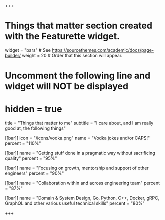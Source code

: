 +++
# Things that matter section created with the Featurette widget.
widget = "bars"  # See https://sourcethemes.com/academic/docs/page-builder/
weight = 20  # Order that this section will appear.

# Uncomment the following line and widget will NOT be displayed
# hidden = true

title = "Things that matter to me"
subtitle = "I care about, and I am really good at, the following things"

[[bar]]
	icon = "/icons/vodka.png"
	name = "Vodka jokes and/or CAPS!"
	percent = "110%"

[[bar]]
	name = "Getting stuff done in a pragmatic way without sacrificing quality"
	percent = "95%"

[[bar]]
	name = "Focusing on growth, mentorship and support of other engineers"
	percent = "90%"

[[bar]]
	name = "Collaboration within and across engineering team"
	percent = "87%"

[[bar]]
	name = "Domain & System Design, Go, Python, C++, Docker, gRPC, GraphQL and other various useful technical skills"
	percent = "80%"

+++
